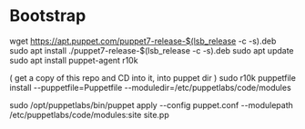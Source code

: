 # Bootstrap
wget https://apt.puppet.com/puppet7-release-$(lsb_release -c -s).deb
sudo apt install ./puppet7-release-$(lsb_release -c -s).deb
sudo apt update
sudo apt install puppet-agent r10k

( get a copy of this repo and CD into it, into puppet dir )
sudo r10k puppetfile install --puppetfile=Puppetfile --moduledir=/etc/puppetlabs/code/modules

sudo /opt/puppetlabs/bin/puppet apply --config puppet.conf --modulepath /etc/puppetlabs/code/modules:site site.pp

